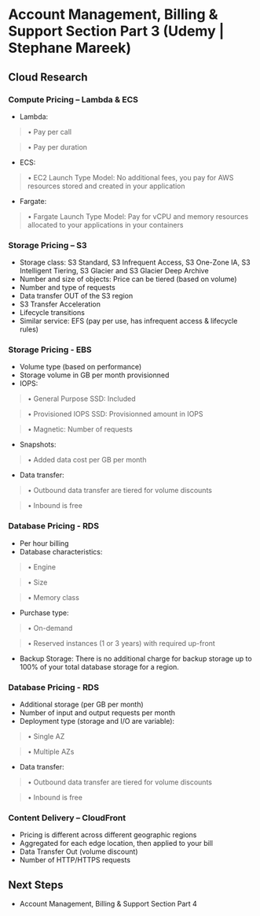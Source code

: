 
# Account Management, Billing & Support Section Part 3 (Udemy | Stephane Mareek)

## Cloud Research

### Compute Pricing – Lambda & ECS
- Lambda:
> • Pay per call

> • Pay per duration

- ECS:
> • EC2 Launch Type Model: No additional fees, you pay for AWS resources stored and created in your application

- Fargate: 
> • Fargate Launch Type Model: Pay for vCPU and memory resources allocated to your applications in your containers

### Storage Pricing – S3
- Storage class: S3 Standard, S3 Infrequent Access, S3 One-Zone IA, S3 
Intelligent Tiering, S3 Glacier and S3 Glacier Deep Archive
- Number and size of objects: Price can be tiered (based on volume)
- Number and type of requests
- Data transfer OUT of the S3 region
- S3 Transfer Acceleration
- Lifecycle transitions
- Similar service: EFS (pay per use, has infrequent access & lifecycle rules)

### Storage Pricing - EBS
- Volume type (based on performance)
- Storage volume in GB per month provisionned
- IOPS:
> • General Purpose SSD: Included

> • Provisioned IOPS SSD: Provisionned amount in IOPS

> • Magnetic: Number of requests

- Snapshots:
> • Added data cost per GB per month

- Data transfer:
> • Outbound data transfer are tiered for volume discounts

> • Inbound is free

### Database Pricing - RDS
- Per hour billing
- Database characteristics: 
> • Engine

> • Size

> • Memory class

- Purchase type:
> • On-demand

> • Reserved instances (1 or 3 years) with required up-front

- Backup Storage: There is no additional charge for backup storage up to 
100% of your total database storage for a region.

### Database Pricing - RDS
- Additional storage (per GB per month)
- Number of input and output requests per month
- Deployment type (storage and I/O are variable): 
> • Single AZ 

> • Multiple AZs

- Data transfer:

> • Outbound data transfer are tiered for volume discounts

> • Inbound is free

### Content Delivery – CloudFront
- Pricing is different across different geographic regions
- Aggregated for each edge location, then applied to your bill
- Data Transfer Out (volume discount)
- Number of HTTP/HTTPS requests

## Next Steps

- Account Management, Billing & Support Section Part 4